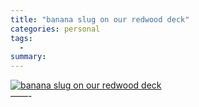 ```yaml
---
title: "banana slug on our redwood deck"
categories: personal
tags:
  -
summary: 
---
```

<p><a href="http://www.flickr.com/photos/87949960@N00/9327500/"><img src="http://photos6.flickr.com/9327500_5908fab2f3_s.jpg" title="banana slug on our redwood deck" alt="banana slug on our redwood deck" /></a><br />
&#8212;&#8212;-</p>
